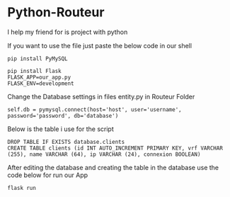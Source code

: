 # Python-Routeur
I help my friend for is project with python

If you want to use the file just paste the below code in our shell

```
pip install PyMySQL
```
```
pip install Flask
FLASK_APP=our_app.py
FLASK_ENV=development
```

Change the Database settings in files entity.py in Routeur Folder
```
self.db = pymysql.connect(host='host', user='username', password='password', db='database')
```

Below is the table i use for the script

```
DROP TABLE IF EXISTS database.clients
CREATE TABLE clients (id INT AUTO_INCREMENT PRIMARY KEY, vrf VARCHAR (255), name VARCHAR (64), ip VARCHAR (24), connexion BOOLEAN)
```

After editing the database and creating the table in the database use the code below for run our App

```
flask run
```